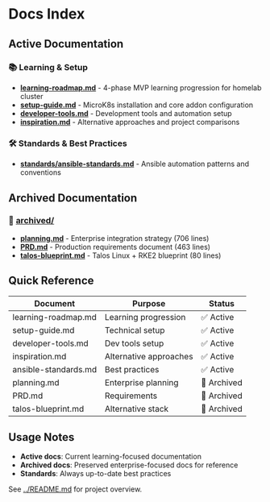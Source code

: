 # Docs Index

## Active Documentation

### 📚 Learning & Setup

- **[learning-roadmap.md](learning-roadmap.md)** - 4-phase MVP learning progression for homelab cluster
- **[setup-guide.md](setup-guide.md)** - MicroK8s installation and core addon configuration
- **[developer-tools.md](developer-tools.md)** - Development tools and automation setup
- **[inspiration.md](inspiration.md)** - Alternative approaches and project comparisons

### 🛠️ Standards & Best Practices

- **[standards/ansible-standards.md](standards/ansible-standards.md)** - Ansible automation patterns and conventions

## Archived Documentation

### 📁 [archived/](archived/)

- **[planning.md](archived/planning.md)** - Enterprise integration strategy (706 lines)
- **[PRD.md](archived/PRD.md)** - Production requirements document (463 lines)
- **[talos-blueprint.md](archived/talos-blueprint.md)** - Talos Linux + RKE2 blueprint (80 lines)

## Quick Reference

| Document             | Purpose                | Status      |
| -------------------- | ---------------------- | ----------- |
| learning-roadmap.md  | Learning progression   | ✅ Active   |
| setup-guide.md       | Technical setup        | ✅ Active   |
| developer-tools.md   | Dev tools setup        | ✅ Active   |
| inspiration.md       | Alternative approaches | ✅ Active   |
| ansible-standards.md | Best practices         | ✅ Active   |
| planning.md          | Enterprise planning    | 📁 Archived |
| PRD.md               | Requirements           | 📁 Archived |
| talos-blueprint.md   | Alternative stack      | 📁 Archived |

## Usage Notes

- **Active docs**: Current learning-focused documentation
- **Archived docs**: Preserved enterprise-focused docs for reference
- **Standards**: Always up-to-date best practices

See [../README.md](../README.md) for project overview.
